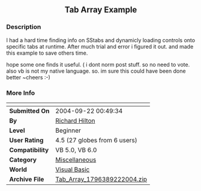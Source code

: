﻿<div align="center">

## Tab Array Example


</div>

### Description

I had a hard time finding info on SStabs and dynamicly loading controls onto specific tabs at runtime. After much trial and error i figured it out. and made this example to save others time.

hope some one finds it useful. ( i dont norm post stuff. so no need to vote. also vb is not my native language. so. im sure this could have been done better ~cheers :-)
 
### More Info
 


<span>             |<span>
---                |---
**Submitted On**   |2004-09-22 00:49:34
**By**             |[Richard Hilton](https://github.com/Planet-Source-Code/PSCIndex/blob/master/ByAuthor/richard-hilton.md)
**Level**          |Beginner
**User Rating**    |4.5 (27 globes from 6 users)
**Compatibility**  |VB 5\.0, VB 6\.0
**Category**       |[Miscellaneous](https://github.com/Planet-Source-Code/PSCIndex/blob/master/ByCategory/miscellaneous__1-1.md)
**World**          |[Visual Basic](https://github.com/Planet-Source-Code/PSCIndex/blob/master/ByWorld/visual-basic.md)
**Archive File**   |[Tab\_Array\_1796389222004\.zip](https://github.com/Planet-Source-Code/richard-hilton-tab-array-example__1-56301/archive/master.zip)









